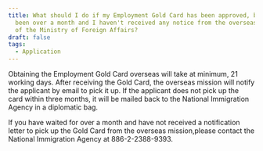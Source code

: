 ```yaml
---
title: What should I do if my Employment Gold Card has been approved, but it has
  been over a month and I haven't received any notice from the overseas mission
  of the Ministry of Foreign Affairs?
draft: false
tags:
  - Application
---
```

Obtaining the Employment Gold Card overseas will take at minimum, 21 working days. After receiving the Gold Card, the overseas mission will notify the applicant by email to pick it up. If the applicant does not pick up the card within three months, it will be mailed back to the National Immigration Agency in a diplomatic bag.

If you have waited for over a month and have not received a notification letter to pick up the Gold Card from the overseas mission, ​​please contact the National Immigration Agency at 886-2-2388-9393.